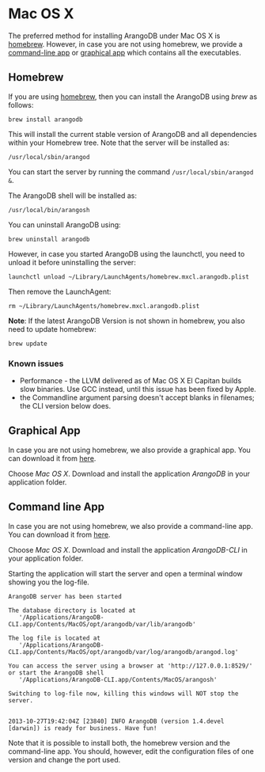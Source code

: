Mac OS X
========

The preferred method for installing ArangoDB under Mac OS X is
[homebrew](#homebrew). However, in case you are not using homebrew, we
provide a [command-line app](#command-line-app) or [graphical
app](#graphical-app) which contains all the executables.

Homebrew
--------

If you are using [homebrew](http://brew.sh/),
then you can install the ArangoDB using *brew* as follows:

    brew install arangodb

This will install the current stable version of ArangoDB and all
dependencies within your Homebrew tree. Note that the server will be
installed as:

    /usr/local/sbin/arangod

You can start the server by running the command `/usr/local/sbin/arangod &`.

The ArangoDB shell will be installed as:

    /usr/local/bin/arangosh

You can uninstall ArangoDB using:

    brew uninstall arangodb

However, in case you started ArangoDB using the launchctl, you
need to unload it before uninstalling the server:

    launchctl unload ~/Library/LaunchAgents/homebrew.mxcl.arangodb.plist

Then remove the LaunchAgent:

    rm ~/Library/LaunchAgents/homebrew.mxcl.arangodb.plist

**Note**: If the latest ArangoDB Version is not shown in homebrew, you
also need to update homebrew:

    brew update

### Known issues

- Performance - the LLVM delivered as of Mac OS X El Capitan builds slow binaries. Use GCC instead,
  until this issue has been fixed by Apple.
- the Commandline argument parsing doesn't accept blanks in filenames; the CLI version below does.

Graphical App
-------------
In case you are not using homebrew, we also provide a graphical app. You can
download it from [here](https://www.arangodb.com/download).

Choose *Mac OS X*. Download and install the application *ArangoDB* in
your application folder.

Command line App
----------------
In case you are not using homebrew, we also provide a command-line app. You can
download it from [here](https://www.arangodb.com/download).

Choose *Mac OS X*. Download and install the application *ArangoDB-CLI*
in your application folder.

Starting the application will start the server and open a terminal window
showing you the log-file.

    ArangoDB server has been started

    The database directory is located at
       '/Applications/ArangoDB-CLI.app/Contents/MacOS/opt/arangodb/var/lib/arangodb'

    The log file is located at
       '/Applications/ArangoDB-CLI.app/Contents/MacOS/opt/arangodb/var/log/arangodb/arangod.log'

    You can access the server using a browser at 'http://127.0.0.1:8529/'
    or start the ArangoDB shell
       '/Applications/ArangoDB-CLI.app/Contents/MacOS/arangosh'

    Switching to log-file now, killing this windows will NOT stop the server.


    2013-10-27T19:42:04Z [23840] INFO ArangoDB (version 1.4.devel [darwin]) is ready for business. Have fun!

Note that it is possible to install both, the homebrew version and the command-line
app. You should, however, edit the configuration files of one version and change
the port used.
